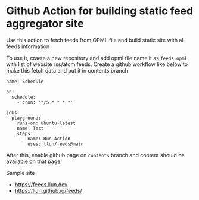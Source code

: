 # Github Action for building static feed aggregator site

Use this action to fetch feeds from OPML file and build static site
with all feeds information

To use it, craete a new repository and add opml file name it as `feeds.opml` with list of
website rss/atom feeds. Create a github workflow like below to make this fetch data and
put it in contents branch

```
name: Schedule

on:
  schedule:
    - cron: '*/5 * * * *'

jobs:
  playground:
    runs-on: ubuntu-latest
    name: Test
    steps:
      - name: Run Action
        uses: llun/feeds@main
```

After this, enable github page on `contents` branch and content should be available on that page

Sample site

- https://feeds.llun.dev
- https://llun.github.io/feeds/
